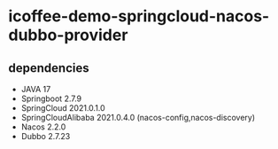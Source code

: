 # icoffee-demo-springcloud-nacos-dubbo-provider

## dependencies
- JAVA 17
- Springboot 2.7.9
- SpringCloud 2021.0.1.0
- SpringCloudAlibaba 2021.0.4.0  (nacos-config,nacos-discovery)
- Nacos 2.2.0
- Dubbo 2.7.23